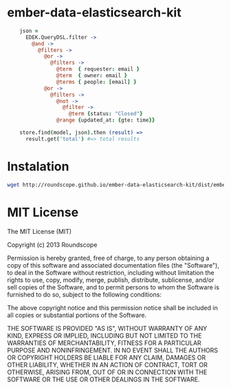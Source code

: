 ember-data-elasticsearch-kit
============================
```coffee
    json =
      EDEK.QueryDSL.filter ->
        @and ->
          @filters ->
            @or ->
              @filters ->
                @term  { requester: email }
                @term  { owner: email }
                @terms { people: [email] }
            @or ->
              @filters ->
                @not ->
                  @filter ->
                    @term {status: "Closed"}
                @range {updated_at: {gte: time}}

    store.find(model, json).then (result) =>
      result.get('total') #=> total results
```

Instalation
===========

```bash
wget http://roundscope.github.io/ember-data-elasticsearch-kit/dist/ember-data-elasticsearch-kit.min.js .
```


MIT License
===========

The MIT License (MIT)

Copyright (c) 2013 Roundscope

Permission is hereby granted, free of charge, to any person obtaining a copy
of this software and associated documentation files (the "Software"), to deal
in the Software without restriction, including without limitation the rights
to use, copy, modify, merge, publish, distribute, sublicense, and/or sell
copies of the Software, and to permit persons to whom the Software is
furnished to do so, subject to the following conditions:

The above copyright notice and this permission notice shall be included in
all copies or substantial portions of the Software.

THE SOFTWARE IS PROVIDED "AS IS", WITHOUT WARRANTY OF ANY KIND, EXPRESS OR
IMPLIED, INCLUDING BUT NOT LIMITED TO THE WARRANTIES OF MERCHANTABILITY,
FITNESS FOR A PARTICULAR PURPOSE AND NONINFRINGEMENT. IN NO EVENT SHALL THE
AUTHORS OR COPYRIGHT HOLDERS BE LIABLE FOR ANY CLAIM, DAMAGES OR OTHER
LIABILITY, WHETHER IN AN ACTION OF CONTRACT, TORT OR OTHERWISE, ARISING FROM,
OUT OF OR IN CONNECTION WITH THE SOFTWARE OR THE USE OR OTHER DEALINGS IN
THE SOFTWARE.
